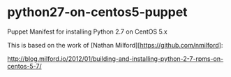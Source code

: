 python27-on-centos5-puppet
==========================

Puppet Manifest for installing Python 2.7 on CentOS 5.x

This is based on the work of [Nathan Milford][https://github.com/nmilford]:

http://blog.milford.io/2012/01/building-and-installing-python-2-7-rpms-on-centos-5-7/
